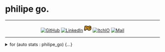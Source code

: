 <p align="center"><h1>philipe go.</h1></p>
<hr>

<p align="center">
  <a href="https://github.com/philipe-go" target="_blank"><img alt="GitHub" title="GitHub" height="24" width="24" src="./image/github2.png"></a>
  <a href="https://linkedin.com/in/philipe-go" target="_blank"><img alt="LinkedIn" title="LinkedIn" height="24" width="24" src="./image/linkedin2.png"></a>
  <a href="https://philipe-go.dev/" target="_blank"><img alt="Portfolio" title="Portfolio" height="24" width="24" src="./image/Portfolio.png"></a>
  <a href="https://philipego.itch.io/" target="_blank"><img alt="ItchIO" title="Itch.IO" height="21" width="24" src="./image/itchio2.png"></a>
  <a href="mailto:philipe.ng@pm.net" target="_blank"><img alt="Mail" title="Mail" height="24" width="24" src="./image/mail.png"></a>
</p>

<hr>

<details>
<summary> for (auto stats : philipe_go) {...}</summary>
<p align="center">
  
<a href="https://github.com/philipe-go/philipe-go">
  <img
    align="center"
    src="https://github-readme-stats.vercel.app/api/top-langs/?username=philipe-go&layout=compact&langs_count=8&theme=dark"
    height="180px"
  />
</a>

<hr/>
<a href="/">
  <img align="left" alt="Visitor badge" src="https://visitor-badge.glitch.me/badge?page_id=philipe-go.philipe-go" />
</a>
 <a href="/">
 <img align="left" alt="Visitor badge" src="https://visitor-badge.glitch.me/badge?page_id=philipe-go.philipe-go" />
</a>
</p>
<br>
</details> 
